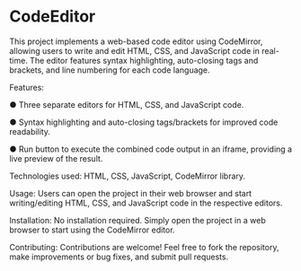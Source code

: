 # CodeEditor
This project implements a web-based code editor using CodeMirror, allowing users to write and edit HTML, CSS, and JavaScript code in real-time. The editor features syntax highlighting, auto-closing tags and brackets, and line numbering for each code language.

Features:

● Three separate editors for HTML, CSS, and JavaScript code.

● Syntax highlighting and auto-closing tags/brackets for improved code readability.

● Run button to execute the combined code output in an iframe, providing a live preview of the result.

Technologies used: HTML, CSS, JavaScript, CodeMirror library.

Usage: Users can open the project in their web browser and start writing/editing HTML, CSS, and JavaScript code in the respective editors.

Installation: No installation required. Simply open the project in a web browser to start using the CodeMirror editor.

Contributing: Contributions are welcome! Feel free to fork the repository, make improvements or bug fixes, and submit pull requests.
